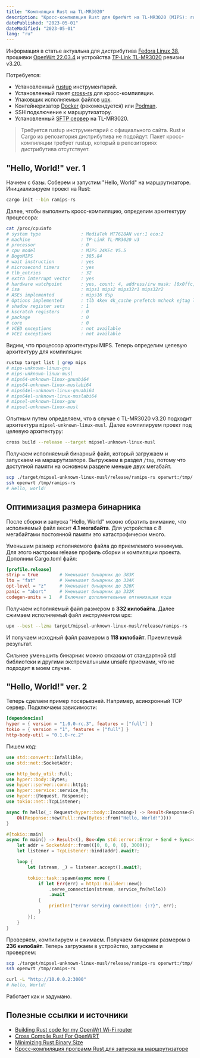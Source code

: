 ```yaml
---
title: "Компиляция Rust на TL-MR3020"
description: "Кросс-компиляция Rust для OpenWrt на TL-MR3020 (MIPS): rustup, cross-rs, Docker/Podman, UPX, пример TCP-сервера и сжатие бинарника."
datePublished: "2023-05-01"
dateModified: "2023-05-01"
lang: "ru"
---
```


Информация в статье актуальна для дистрибутива [Fedora Linux 38](https://docs.fedoraproject.org/en-US/releases/f38/), прошивки [OpenWrt 22.03.4](https://openwrt.org/releases/22.03/notes-22.03.4) и устройства [TP-Link TL-MR3020](https://www.tp-link.com/en/home-networking/3g-4g-router/tl-mr3020/) ревизии v3.20.

Потребуется:

- Установленный [rustup](https://rustup.rs/) инструментарий.
- Установленный пакет [cross-rs](https://github.com/cross-rs/cross) для кросс-компиляции.
- Упаковщик исполняемых файлов [upx](https://github.com/upx/upx).
- Контейнеризатор [Docker](https://docs.docker.com/engine/install/) (рекомендуется) или [Podman](https://podman.io/getting-started/installation).
- SSH подключение к маршрутизатору.
- Установленный [SFTP сервер](https://openwrt.org/docs/guide-user/services/nas/sftp.server) на TL-MR3020.

> Требуется rustup инструментарий с официального сайта. Rust и Cargo из репозитория дистрибутива не подойдут. Пакет кросс-компиляции требует rustup, который в репозиториях дистрибутива отсутствует.

## "Hello, World!" ver. 1

Начнем с базы. Соберем и запустим "Hello, World" на маршрутизаторе. Инициализируем проект на Rust:

```bash
cargo init --bin ramips-rs
```

Далее, чтобы выполнить кросс-компиляцию, определим архитектуру процессора:

```bash
cat /proc/cpuinfo
# system type               : MediaTek MT7628AN ver:1 eco:2
# machine                   : TP-Link TL-MR3020 v3
# processor                 : 0
# cpu model                 : MIPS 24KEc V5.5
# BogoMIPS                  : 385.84
# wait instruction          : yes
# microsecond timers        : yes
# tlb_entries               : 32
# extra interrupt vector    : yes
# hardware watchpoint       : yes, count: 4, address/irw mask: [0x0ffc, 0x0ffc, 0x0ffb, 0x0ffb]
# isa                       : mips1 mips2 mips32r1 mips32r2
# ASEs implemented          : mips16 dsp
# Options implemented       : tlb 4kex 4k_cache prefetch mcheck ejtag llsc pindexed_dcache userlocal vint perf_cntr_intr_bit perf
# shadow register sets      : 1
# kscratch registers        : 0
# package                   : 0
# core                      : 0
# VCED exceptions           : not available
# VCEI exceptions           : not available
```

Видим, что процессор архитектуры MIPS. Теперь определим целевую архитектуру для компиляции:

```bash
rustup target list | grep mips
# mips-unknown-linux-gnu
# mips-unknown-linux-musl
# mips64-unknown-linux-gnuabi64
# mips64-unknown-linux-muslabi64
# mips64el-unknown-linux-gnuabi64
# mips64el-unknown-linux-muslabi64
# mipsel-unknown-linux-gnu
# mipsel-unknown-linux-musl
```

Опытным путем определяем, что в случае с TL-MR3020 v3.20 подходит архитектура `mipsel-unknown-linux-musl`. Далее компилируем проект под целевую архитектуру:

```bash
cross build --release --target mipsel-unknown-linux-musl
```

Получаем исполняемый бинарный файл, который загружаем и запускаем на маршрутизаторе. Выгружаем в раздел `/tmp`, потому что доступной памяти на основном разделе меньше двух мегабайт.

```bash
scp ./target/mipsel-unknown-linux-musl/release/ramips-rs openwrt:/tmp/
ssh openwrt /tmp/ramips-rs
# Hello, world!
```

## Оптимизация размера бинарника

После сборки и запуска "Hello, World" можно обратить внимание, что исполняемый файл весит **4.1 мегабайта**. Для устройства с 8 мегабайтами постоянной памяти это катастрофически много.

Уменьшим размер исполняемого файла до приемлемого минимума. Для этого настроим release профиль сборки и компиляции проекта. Дополним Cargo.toml файл:

```toml
[profile.release]
strip = true        # Уменьшает бинарник до 383K
lto = "fat"         # Уменьшает бинарник до 334K
opt-level = "z"     # Уменьшает бинарник до 326K
panic = "abort"     # Уменьшает бинарник да 332K
codegen-units = 1   # Включает дополнительные оптимизации кода
```

Получаем исполняемый файл размером в **332 килобайта**. Далее сжимаем исполняемый файл инструментом upx:

```bash
upx --best --lzma target/mipsel-unknown-linux-musl/release/ramips-rs
```

И получаем исходный файл размером в **118 килобайт**. Приемлемый результат.

Сильнее уменьшить бинарник можно отказом от стандартной std библиотеки и другими экстремальными unsafe приемами, что не подходит в моем случае.

## "Hello, World!" ver. 2

Теперь сделаем пример посерьезней. Например, асинхронный TCP сервер. Подключаем зависимости:

```toml
[dependencies]
hyper = { version = "1.0.0-rc.3", features = ["full"] }
tokio = { version = "1", features = ["full"] }
http-body-util = "0.1.0-rc.2"
```

Пишем код:

```rust
use std::convert::Infallible;
use std::net::SocketAddr;

use http_body_util::Full;
use hyper::body::Bytes;
use hyper::server::conn::http1;
use hyper::service::service_fn;
use hyper::{Request, Response};
use tokio::net::TcpListener;

async fn hello(_: Request<hyper::body::Incoming>) -> Result<Response<Full<Bytes>>, Infallible> {
    Ok(Response::new(Full::new(Bytes::from("Hello, World!"))))
}

#[tokio::main]
async fn main() -> Result<(), Box<dyn std::error::Error + Send + Sync>> {
    let addr = SocketAddr::from(([0, 0, 0, 0], 3000));
    let listener = TcpListener::bind(addr).await?;

    loop {
        let (stream, _) = listener.accept().await?;

        tokio::task::spawn(async move {
            if let Err(err) = http1::Builder::new()
                .serve_connection(stream, service_fn(hello))
                .await
            {
                println!("Error serving connection: {:?}", err);
            }
        });
    }
}
```

Проверяем, компилируем и сжимаем. Получаем бинарник размером в **236 килобайт**. Теперь загружаем в устройство, запускаем и проверяем:

```bash
scp ./target/mipsel-unknown-linux-musl/release/ramips-rs openwrt:/tmp/
ssh openwrt /tmp/ramips-rs

curl -L "http://10.0.0.2:3000"
# Hello, World!
```

Работает как и задумано.

## Полезные ссылки и источники

- [Building Rust code for my OpenWrt Wi-Fi router](https://blog.dend.ro/building-rust-for-routers/)
- [Cross Compile Rust For OpenWRT](https://www.kiloleaf.com/posts/cross-compile-rust-for-openwrt/)
- [Minimizing Rust Binary Size](https://github.com/johnthagen/min-sized-rust)
- [Кросс-компиляция программ Rust для запуска на маршрутизаторе](https://dzen.ru/media/nuancesprog.ru/krosskompiliaciia-programm-rust-dlia-zapuska-na-marshrutizatore-5f6457b8bdfa745d402cd1ec)
